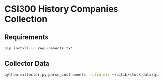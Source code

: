 # CSI300 History Companies Collection

## Requirements

```bash
pip install -r requirements.txt
```

## Collector Data

```bash
python collector.py parse_instruments --qlib_dir ~/.qlib/stock_data/qlib_data
```

